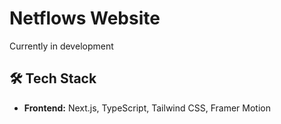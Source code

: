 # Netflows Website
Currently in development
## 🛠️ Tech Stack
- **Frontend:** Next.js, TypeScript, Tailwind CSS, Framer Motion